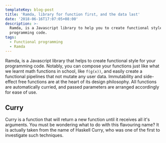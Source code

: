 ```yaml
---
templateKey: blog-post
title: 'Ramda, library for function first, and the data last'
date: '2018-06-16T17:07:05+08:00'
description: >-
  Ramda, is a Javascript library to help you to create functional style for your
  programming code. 
tags:
  - Functional programming
  - Ramda
---
```

Ramda, is a Javascript library that helps to create functional style for your programming code. Notably, you can compose your functions just like what we learnt math functions in school, like `f(g(x))`, and easily create a functional pipelines that not mutate any user data. Immutability and side-effect free functions are at the heart of its design philosophy. All functions are automatically curried, and passed parameters are arranged accordingly for ease of use.


## Curry
Curry is a function that will return a new function until it receives all it's arguments. You must be wondering what to do with this flavouring name? It is actually taken from the name of Haskell Curry, who was one of the first to investigate such techniques.
